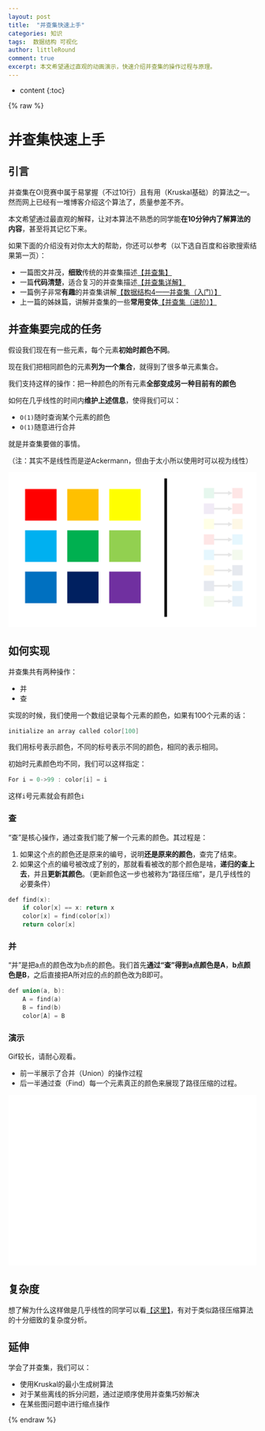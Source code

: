 ```yaml
---
layout: post
title:  "并查集快速上手"
categories: 知识
tags:  数据结构 可视化
author: littleRound
comment: true
excerpt: 本文希望通过直观的动画演示，快速介绍并查集的操作过程与原理。
---
```


* content
{:toc}

{% raw %}

# 并查集快速上手

## 引言

并查集在OI竞赛中属于易掌握（不过10行）且有用（Kruskal基础）的算法之一。然而网上已经有一堆博客介绍这个算法了，质量参差不齐。

本文希望通过最直观的解释，让对本算法不熟悉的同学能**在10分钟内了解算法的内容**，甚至将其记忆下来。

如果下面的介绍没有对你太大的帮助，你还可以参考（以下选自百度和谷歌搜索结果第一页）：

- 一篇图文并茂，**细致**传统的并查集描述[【并查集】](https://www.jianshu.com/p/b37ba1f7d45c)
- 一篇**代码清楚**，适合复习的并查集描述[【并查集详解】](https://www.cnblogs.com/horizonice/p/3658176.html)
- 一篇例子非常**有趣**的并查集讲解[【数据结构4——并查集（入门）】](https://www.cnblogs.com/xzxl/p/7226557.html)
- 上一篇的姊妹篇，讲解并查集的一些**常用变体**[【并查集（进阶）】](http://www.cnblogs.com/xzxl/p/7341536.html)

## 并查集要完成的任务

假设我们现在有一些元素，每个元素**初始时颜色不同**。

现在我们把相同颜色的元素**列为一个集合**，就得到了很多单元素集合。

我们支持这样的操作：把一种颜色的所有元素**全部变成另一种目前有的颜色**

如何在几乎线性的时间内**维护上述信息**，使得我们可以：

- ```O(1)```随时查询某个元素的颜色
- ```O(1)```随意进行合并

就是并查集要做的事情。

（注：其实不是线性而是逆Ackermann，但由于太小所以使用时可以视为线性）

![并查集-颜色合并](/static/post_resource/2019-01-12-1.gif)

## 如何实现

并查集共有两种操作：

- 并
- 查

实现的时候，我们使用一个数组记录每个元素的颜色，如果有100个元素的话：

```c++
initialize an array called color[100]
```

我们用标号表示颜色，不同的标号表示不同的颜色，相同的表示相同。

初始时元素颜色均不同，我们可以这样指定：

```c++
For i = 0->99 : color[i] = i
```

这样```i```号元素就会有颜色```i```

### 查

“查”是核心操作，通过查我们能了解一个元素的颜色。其过程是：

1. 如果这个点的颜色还是原来的编号，说明**还是原来的颜色**，查完了结束。
2. 如果这个点的编号被改成了别的，那就看看被改的那个颜色是啥，**递归的查上去**，并且**更新其颜色**。（更新颜色这一步也被称为“路径压缩”，是几乎线性的必要条件）

```c++
def find(x):
    if color[x] == x: return x
    color[x] = find(color[x])
    return color[x]
```

### 并

“并”是把a点的颜色改为b点的颜色。我们首先**通过“查”**得到**a点颜色是A**，**b点颜色是B**，之后直接把A所对应的点的颜色改为B即可。

```c++
def union(a, b):
    A = find(a)
    B = find(b)
    color[A] = B
```

### 演示

Gif较长，请耐心观看。

- 前一半展示了合并（Union）的操作过程
- 后一半通过查（Find）每一个元素真正的颜色来展现了路径压缩的过程。

![并查演示](/static/post_resource/2019-01-12-2.gif)

## 复杂度

想了解为什么这样做是几乎线性的同学可以看[【这里】](https://basics.sjtu.edu.cn/~dominik/teaching/2018-qiutian-cs217/union-find-slides-dominik.pdf)，有对于类似路径压缩算法的十分细致的复杂度分析。

## 延伸

学会了并查集，我们可以：

- 使用Kruskal的最小生成树算法
- 对于某些离线的拆分问题，通过逆顺序使用并查集巧妙解决
- 在某些图问题中进行缩点操作



{% endraw %}